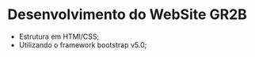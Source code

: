 # Desenvolvimento do WebSite GR2B

- Estrutura em HTMl/CSS;
- Utilizando o framework bootstrap v5.0;

